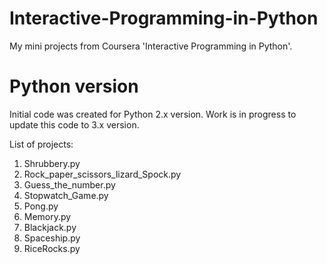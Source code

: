 # Interactive-Programming-in-Python
My mini projects from Coursera 'Interactive Programming in Python'.

# Python version
Initial code was created for Python 2.x version.
Work is in progress to update this code to 3.x version.

List of projects:

1. Shrubbery.py
2. Rock_paper_scissors_lizard_Spock.py
3. Guess_the_number.py
4. Stopwatch_Game.py
5. Pong.py
6. Memory.py
7. Blackjack.py
8. Spaceship.py
9. RiceRocks.py
